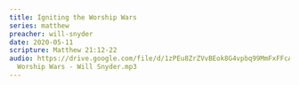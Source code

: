 ```yaml
---
title: Igniting the Worship Wars
series: matthew
preacher: will-snyder
date: 2020-05-11
scripture: Matthew 21:12-22
audio: https://drive.google.com/file/d/1zPEu8ZrZVvBEok8G4vpbq99MmFxFFcA5/view
  Worship Wars - Will Snyder.mp3
---
```

